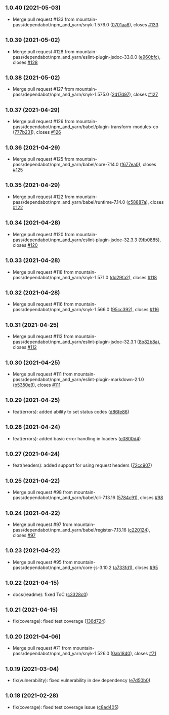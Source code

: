 ## <small>1.0.40 (2021-05-03)</small>

* Merge pull request #133 from mountain-pass/dependabot/npm_and_yarn/snyk-1.576.0 ([0701aa8](https://github.com/mountain-pass/waycharter/commit/0701aa8)), closes [#133](https://github.com/mountain-pass/waycharter/issues/133)



## <small>1.0.39 (2021-05-02)</small>

* Merge pull request #128 from mountain-pass/dependabot/npm_and_yarn/eslint-plugin-jsdoc-33.0.0 ([e960bfc](https://github.com/mountain-pass/waycharter/commit/e960bfc)), closes [#128](https://github.com/mountain-pass/waycharter/issues/128)



## <small>1.0.38 (2021-05-02)</small>

* Merge pull request #127 from mountain-pass/dependabot/npm_and_yarn/snyk-1.575.0 ([2d17d97](https://github.com/mountain-pass/waycharter/commit/2d17d97)), closes [#127](https://github.com/mountain-pass/waycharter/issues/127)



## <small>1.0.37 (2021-04-29)</small>

* Merge pull request #126 from mountain-pass/dependabot/npm_and_yarn/babel/plugin-transform-modules-co ([777b231](https://github.com/mountain-pass/waycharter/commit/777b231)), closes [#126](https://github.com/mountain-pass/waycharter/issues/126)



## <small>1.0.36 (2021-04-29)</small>

* Merge pull request #125 from mountain-pass/dependabot/npm_and_yarn/babel/core-7.14.0 ([f677ea0](https://github.com/mountain-pass/waycharter/commit/f677ea0)), closes [#125](https://github.com/mountain-pass/waycharter/issues/125)



## <small>1.0.35 (2021-04-29)</small>

* Merge pull request #122 from mountain-pass/dependabot/npm_and_yarn/babel/runtime-7.14.0 ([c58887a](https://github.com/mountain-pass/waycharter/commit/c58887a)), closes [#122](https://github.com/mountain-pass/waycharter/issues/122)



## <small>1.0.34 (2021-04-28)</small>

* Merge pull request #120 from mountain-pass/dependabot/npm_and_yarn/eslint-plugin-jsdoc-32.3.3 ([9fb0885](https://github.com/mountain-pass/waycharter/commit/9fb0885)), closes [#120](https://github.com/mountain-pass/waycharter/issues/120)



## <small>1.0.33 (2021-04-28)</small>

* Merge pull request #118 from mountain-pass/dependabot/npm_and_yarn/snyk-1.571.0 ([dd29fa2](https://github.com/mountain-pass/waycharter/commit/dd29fa2)), closes [#118](https://github.com/mountain-pass/waycharter/issues/118)



## <small>1.0.32 (2021-04-28)</small>

* Merge pull request #116 from mountain-pass/dependabot/npm_and_yarn/snyk-1.566.0 ([95cc392](https://github.com/mountain-pass/waycharter/commit/95cc392)), closes [#116](https://github.com/mountain-pass/waycharter/issues/116)



## <small>1.0.31 (2021-04-25)</small>

* Merge pull request #112 from mountain-pass/dependabot/npm_and_yarn/eslint-plugin-jsdoc-32.3.1 ([8b82b8a](https://github.com/mountain-pass/waycharter/commit/8b82b8a)), closes [#112](https://github.com/mountain-pass/waycharter/issues/112)



## <small>1.0.30 (2021-04-25)</small>

* Merge pull request #111 from mountain-pass/dependabot/npm_and_yarn/eslint-plugin-markdown-2.1.0 ([b5350e9](https://github.com/mountain-pass/waycharter/commit/b5350e9)), closes [#111](https://github.com/mountain-pass/waycharter/issues/111)



## <small>1.0.29 (2021-04-25)</small>

* feat(errors): added ability to set status codes ([d86fe86](https://github.com/mountain-pass/waycharter/commit/d86fe86))



## <small>1.0.28 (2021-04-24)</small>

* feat(errors): added basic error handling in loaders ([c0800d4](https://github.com/mountain-pass/waycharter/commit/c0800d4))



## <small>1.0.27 (2021-04-24)</small>

* feat(headers): added support for using request headers ([72cc907](https://github.com/mountain-pass/waycharter/commit/72cc907))



## <small>1.0.25 (2021-04-22)</small>

* Merge pull request #98 from mountain-pass/dependabot/npm_and_yarn/babel/cli-7.13.16 ([5784c91](https://github.com/mountain-pass/waycharter/commit/5784c91)), closes [#98](https://github.com/mountain-pass/waycharter/issues/98)



## <small>1.0.24 (2021-04-22)</small>

* Merge pull request #97 from mountain-pass/dependabot/npm_and_yarn/babel/register-7.13.16 ([c220124](https://github.com/mountain-pass/waycharter/commit/c220124)), closes [#97](https://github.com/mountain-pass/waycharter/issues/97)



## <small>1.0.23 (2021-04-22)</small>

* Merge pull request #95 from mountain-pass/dependabot/npm_and_yarn/core-js-3.10.2 ([a733fd1](https://github.com/mountain-pass/waycharter/commit/a733fd1)), closes [#95](https://github.com/mountain-pass/waycharter/issues/95)



## <small>1.0.22 (2021-04-15)</small>

* docs(readme): fixed ToC ([c3328c0](https://github.com/mountain-pass/waycharter/commit/c3328c0))



## <small>1.0.21 (2021-04-15)</small>

* fix(coverage): fixed test coverage ([136d724](https://github.com/mountain-pass/waycharter/commit/136d724))



## <small>1.0.20 (2021-04-06)</small>

* Merge pull request #71 from mountain-pass/dependabot/npm_and_yarn/snyk-1.526.0 ([0ab1840](https://github.com/mountain-pass/waycharter/commit/0ab1840)), closes [#71](https://github.com/mountain-pass/waycharter/issues/71)



## <small>1.0.19 (2021-03-04)</small>

* fix(vulnerability): fixed vulnerability in dev dependency ([e7d50b0](https://github.com/mountain-pass/waycharter/commit/e7d50b0))



## <small>1.0.18 (2021-02-28)</small>

* fix(coverage): fixed test coverage issue ([c8ad405](https://github.com/mountain-pass/waycharter/commit/c8ad405))



